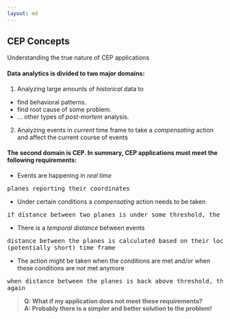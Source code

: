 ```yaml
---
layout: md
---
```

## CEP Concepts
Understanding the true nature of CEP applications

#### Data analytics is divided to two major domains:
1. Analyzing large amounts of *historical* data to
  - find behavioral patterns.
  - find root cause of some problem.
  - ... other types of *post-mortem* analysis.
2. Analyzing events in *current* time frame to take a *compensating* action and affect the current course of events

#### The second domain is CEP. In summary, CEP applications must meet the following requirements:
- Events are happening in *real time*
<pre>planes reporting their coordinates</pre>
- Under certain conditions a *compensating* action needs to be taken
<pre>if distance between two planes is under some threshold, the pilots should be notified</pre>
- There is a *temporal distance* between events
<pre>distance between the planes is calculated based on their locations within some
(potentially short) time frame</pre>
- The action might be taken when the conditions are met and/or when these conditions are *not* met anymore
<pre>when distance between the planes is back above threshold, the pilots should be notified
again</pre>


> **Q: What if my application does not meet these requirements?**<br/>
**A: Probably there is a simpler and better solution to the problem!**
